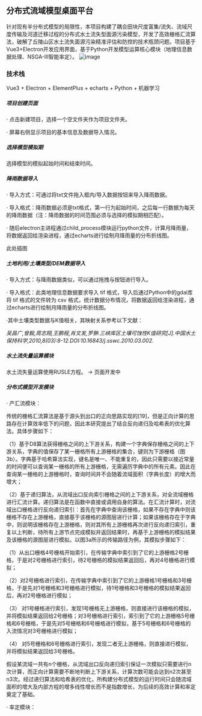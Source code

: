 ## 分布式流域模型桌面平台

针对现有半分布式模型的局限性，本项目构建了耦合田块尺度富集/流失、流域尺度传输及河道迁移过程的分布式水土流失型面源污染模型，开发了高效栅格汇流算法，破解了丘陵山区水土流失面源污染精准评估和防控的技术瓶颈问题。项目基于Vue3+Electron开发应用界面，基于Python开发模型运算核心模块（地理信息数据处理、NSGA-III智能率定）。
![image](https://github.com/OstrichZkh/nps_model/blob/main/preview/DEM.jpg)

### 技术栈

Vue3 + Electron + ElementPlus + echarts + Python + 机器学习

##### 项目创建页面

· 点击新建项目，选择一个空文件夹作为项目文件夹。

· 屏幕右侧显示项目的基本信息及数据导入情况。

##### 选择模型模拟期

选择模型的模拟起始时间和结束时间。

##### 降雨数据导入

· 导入方式：可通过将txt文件拖入框内/导入数据按钮来导入降雨数据。

· 导入格式：降雨数据必须是txt格式，第一行为起始时间，之后每一行数据为每天的降雨数据（注：降雨数据的时间范围必须与选择的模拟期相匹配）。

· 随后electron主进程通过child_process模块运行python文件，计算月降雨量，将数据返回给渲染进程，通过echarts进行绘制月降雨量的分布折线图。

此处插图

##### 土地利用/土壤类型/DEM数据导入

· 导入方式：与降雨数据类似，可以通过拖拽与按钮进行导入。

· 导入格式：此类地理信息数据要求导入 tif 格式，导入后通过Python中的gdal库将 tif 格式的文件转为 csv 格式，统计数据分布情况，将数据返回给渲染进程，通过echarts进行绘制月降雨量的分布折线图。

·其中土壤类型数据与K值相关，其映射关系参考以下文献：

*吴昌广,曾毅,周志翔,王鹏程,肖文发,罗翀.三峡库区土壤可蚀性K值研究[J].中国水土保持科学,2010,8(03):8-12.DOI:10.16843/j.sswc.2010.03.002.*

##### 水土流失量运算模块

水土流失量运算使用RUSLE方程。 -> 页面开发中

##### 分布式模型开发模块

· 产汇流模块：


传统的栅格汇流算法是基于源头到出口的正向思路实现的[19]，但是正向计算的思路存在计算效率低下的问题，因此本研究提出了结合反向递归及哈希表的优化算法。具体步骤如下：

（1）基于D8算法获得栅格之间的上下游关系，构建一个字典保存栅格之间的上下游关系，字典的值保存了某一栅格所有上游栅格的集合，键则为下游栅格（图3b）。字典基于哈希算法实现，键名是唯一、不能重复的，因此只需要以接近常量的时间便可以查询某一栅格的所有上游栅格，无需遍历字典中的所有元素。因此在查询某一栅格的上游栅格时，查询时间并不会随着流域面积（字典长度）的增大而增大；

（2）基于递归算法，从流域出口反向索引栅格之间的上下游关系，对全流域栅格进行汇流计算。递归算法是在函数中直接或调用自身的算法。在汇流计算时，对流域出口栅格进行反向递归索引：首先在字典中查询该栅格，如果不存在字典中则该栅格不存在上游栅格，直接基于该栅格的源图层进行计算；如果该栅格存在于字典中，则说明该栅格存在上游栅格，则对其所有上游栅格再次进行反向递归索引，重复以上判断，待所有上游节点完成模拟并返回结果时，再基于上游栅格的模拟结果及该栅格的源图层进行模拟。以图3a所示的传输路径为例，其模拟步骤如下：

（1）从出口栅格4号栅格开始索引，在传输字典中索引到了它的上游栅格2号栅格，于是对2号栅格进行索引，待2号栅格的模拟结果返回后，再对4号栅格进行模拟；

（2）对2号栅格进行索引，在传输字典中索引到了它的上游栅格1号栅格和3号栅格，于是先对1号栅格和3号栅格进行模拟，待1号栅格和3号栅格的模拟结果返回后，再对2号栅格进行模拟；

（3） 对1号栅格进行索引，发现1号栅格无上游栅格，则直接进行该栅格的模拟，并将模拟结果返回给2号栅格；对3号栅格进行索引，索引到了它的上游栅格5号栅格和6号栅格，于是先对5号栅格和6号栅格进行模拟，基于5号栅格和6号栅格的入流情况对3号栅格进行模拟；

（4） 对5号栅格和6号栅格进行索引，发现二者无上游栅格，则直接进行模拟，并将模拟结果返回给3号栅格。

假设某流域一共有n个栅格，从流域出口反向递归索引保证一次模拟只需要进行n次计算，而正向计算需要不断地判断上下游关系，计算次数可能会达到n2次甚至n3次。经过递归算法和哈希表的优化，所构建分布式模型的运行时间只会随流域面积的增大及内部方程的增多线性增长而不是指数增长，为后续的高效计算和率定奠定了基础。

· 率定模块：

